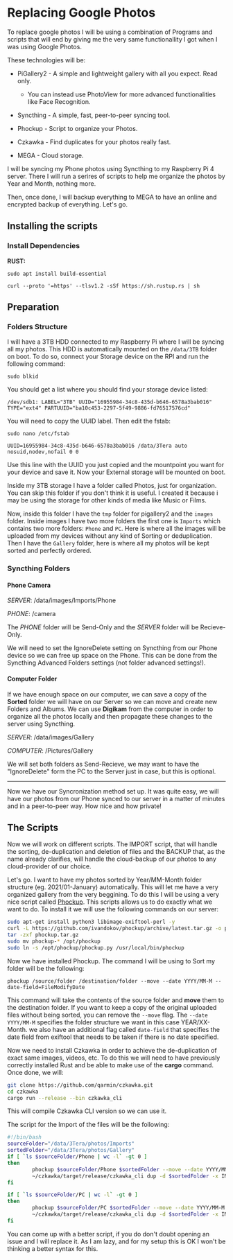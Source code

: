 # Replacing Google Photos

To replace google photos I will be using a combination of Programs and scripts that will end by giving me the very same functionallity I got when I was using Google Photos.

These technologies will be:

- PiGallery2 - A simple and lightweight gallery with all you expect. Read only.
  - You can instead use PhotoView for more advanced functionalities like Face Recognition.
  
- Syncthing - A simple, fast, peer-to-peer syncing tool.
  
- Phockup - Script to organize your Photos.
  
- Czkawka - Find duplicates for your photos really fast.
  
- MEGA - Cloud storage.
  

I will be syncing my Phone photos using Syncthing to my Raspberry Pi 4 server. There I will run a serires of scripts to help me organize the photos by Year and Month, nothing more.

Then, once done, I will backup everything to MEGA to have an online and encrypted backup of everything. Let's go.

## Installing the scripts

### Install Dependencies

**RUST:**

`sudo apt install build-essential`

`curl --proto '=https' --tlsv1.2 -sSf https://sh.rustup.rs | sh`

## Preparation

### Folders Structure

I will have a 3TB HDD connected to my Raspberry Pi where I will be syncing all my photos. This HDD is automatically mounted on the `/data/3TB` folder on boot. To do so, connect your Storage device on the RPI and run the following command:

`sudo blkid`

You should get a list where you should find your storage device listed:

```shell
/dev/sdb1: LABEL="3TB" UUID="16955984-34c8-435d-b646-6578a3bab016" TYPE="ext4" PARTUUID="ba10c453-2297-5f49-9886-fd76517576cd"
```

You will need to copy the UUID label. Then edit the fstab:

`sudo nano /etc/fstab`

`UUID=16955984-34c8-435d-b646-6578a3bab016 /data/3Tera auto nosuid,nodev,nofail 0 0`

Use this line with the UUID you just copied and the mountpoint you want for your device and save it. Now your External storage will be mounted on boot.

Inside my 3TB storage I have a folder called Photos, just for organization. You can skip this folder if you don't think it is useful. I created it because i may be using the storage for other kinds of media like Music or Films.

Now, inside this folder I have the `tmp` folder for pigallery2 and the `images` folder. Inside images I have two more folders the first one is `Imports` which contains two more folders: `Phone` and `PC`. Here is where all the images will be uploaded from my devices without any kind of Sorting or deduplication. Then I have the `Gallery` folder, here is where all my photos will be kept sorted and perfectly ordered.

### Syncthing Folders

#### Phone Camera

*SERVER*: /data/images/Imports/Phone

*PHONE*: /camera

The *PHONE* folder will be Send-Only and the *SERVER* folder will be Recieve-Only.

We will need to set the IgnoreDelete setting on Syncthing from our Phone device so we can free up space on the Phone. This can be done from the Syncthing Advanced Folders settings (not folder advanced settings!).

#### Computer Folder

If we have enough space on our computer, we can save a copy of the **Sorted** folder we will have on our Server so we can move and create new Folders and Albums. We can use **Digikam** from the computer in order to organize all the photos locally and then propagate these changes to the server using Syncthing.

*SERVER*: /data/images/Gallery

*COMPUTER*: /Pictures/Gallery

We will set both folders as Send-Recieve, we may want to have the "IgnoreDelete" form the PC to the Server just in case, but this is optional.

---

Now we have our Syncronization method set up. It was quite easy, we will have our photos from our Phone synced to our server in a matter of minutes and in a peer-to-peer way. How nice and how private!

## The Scripts

Now we will work on different scripts. The IMPORT script, that will handle the sorting, de-duplication and deletion of files and the BACKUP that, as the name already clarifies, will handle the cloud-backup of our photos to any cloud-provider of our choice.

Let's go. I want to have my photos sorted by Year/MM-Month folder structure (eg. 2021/01-January) automatically. This will let me have a very organized gallery from the very beggining. To do this I will be using a very nice script called [Phockup](https://github.com/ivandokov/phockup). This scripts allows us to do exactly what we want to do. To install it we will use the following commands on our server:

```bash
sudo apt-get install python3 libimage-exiftool-perl -y
curl -L https://github.com/ivandokov/phockup/archive/latest.tar.gz -o phockup.tar.gz
tar -zxf phockup.tar.gz
sudo mv phockup-* /opt/phockup
sudo ln -s /opt/phockup/phockup.py /usr/local/bin/phockup
```

Now we have installed Phockup. The command I will be using to Sort my folder will be the following:

`phockup /source/folder /destination/folder --move --date YYYY/MM-M --date-field=FileModifyDate`

This command will take the contents of the source folder and **move** them to the destination folder. If you want to keep a copy of the original uploaded files without being sorted, you can remove the `--move` flag. The `--date YYYY/MM-M` specifies the folder structure we want in this case YEAR/XX-Month. we also have an additional flag called `date-field` that specifies the date field from exiftool that needs to be taken if there is no date specified.

Now we need to install Czkawka in order to achieve the de-duplication of exact same images, videos, etc. To do this we will need to have previously correctly installed Rust and be able to make use of the **cargo** command. Once done, we will:

```bash
git clone https://github.com/qarmin/czkawka.git
cd czkawka
cargo run --release --bin czkawka_cli
```

This will compile Czkawka CLI version so we can use it.

The script for the Import of the files will be the following:

```bash
#!/bin/bash
sourceFolder="/data/3Tera/photos/Imports"
sortedFolder="/data/3Tera/photos/Gallery"
if [ `ls $sourceFolder/Phone | wc -l` -gt 0 ]
then
        phockup $sourceFolder/Phone $sortedFolder --move --date YYYY/MM-M --date-field=FileModifyDate
        ~/czkawka/target/release/czkawka_cli dup -d $sortedFolder -x IMAGE VIDEO -s hashmb -f results-dup.txt --delete-method AEO
fi

if [ `ls $sourceFolder/PC | wc -l` -gt 0 ]
then
        phockup $sourceFolder/PC $sortedFolder --move --date YYYY/MM-M --date-field=FileModifyDate
        ~/czkawka/target/release/czkawka_cli dup -d $sortedFolder -x IMAGE VIDEO -s hashmb -f results-dup.txt --delete-method AEO
fi
```

You can come up with a better script, if you do don't doubt opening an issue and I will replace it. As I am lazy, and for my setup this is OK I won't be thinking a better syntax for this.

